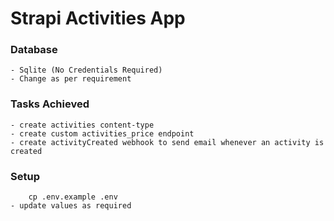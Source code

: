 # Strapi Activities App

### Database

    - Sqlite (No Credentials Required)
    - Change as per requirement

### Tasks Achieved

    - create activities content-type
    - create custom activities_price endpoint
    - create activityCreated webhook to send email whenever an activity is created

### Setup

        cp .env.example .env
    - update values as required
